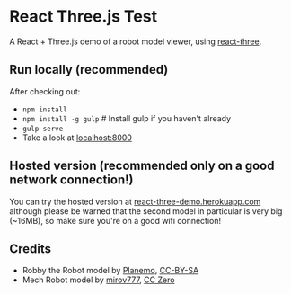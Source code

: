 # React Three.js Test

A React + Three.js demo of a robot model viewer, using [react-three](https://github.com/Izzimach/react-three).

## Run locally (recommended)

After checking out:

* `npm install`
* `npm install -g gulp` # Install gulp if you haven't already
* `gulp serve`
* Take a look at [localhost:8000](http://localhost:8000)

## Hosted version (recommended only on a good network connection!)

You can try the hosted version at [react-three-demo.herokuapp.com](http://react-three-demo.herokuapp.com)
although please be warned that the second model in particular is very big (~16MB),
so make sure you're on a good wifi connection!

## Credits

* Robby the Robot model by [Planemo](http://www.blendswap.com/user/planemo), [CC-BY-SA](http://creativecommons.org/licenses/by-sa/3.0/)
* Mech Robot model by [mirov777](http://www.blendswap.com/user/mirov777), [CC Zero](http://creativecommons.org/publicdomain/zero/1.0/)
